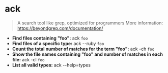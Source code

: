 # ack
> A search tool like grep, optimized for programmers
> More information: <https://beyondgrep.com/documentation/>
- **Find files containing "foo":**
ack `foo`
- **Find files of a specific type:**
ack --ruby `foo`
- **Count the total number of matches for the term "foo":**
ack -ch `foo`
- **Show the file names containing "foo" and number of matches in each file:**
ack -cl `foo`
- **List all valid types:**
ack --help=types
